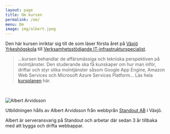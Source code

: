 ```yaml
---
layout: page
title: Om kursen
permalink: /om/
menu: Om
image: img/albert.jpeg
---
```


Den här kursen inriktar sig till de som läser första året på [Växjö Yrkeshögskola][vxyh] till [Verksamhetsstödjande IT-infrastrukturspecialist][utbildning].

> ...kursen behandlar de affärsmässiga och tekniska perspektiven på
> molntjänster. Den studerande ska få kunskaper om hur man inför, driftar och
> styr olika molntjänster såsom Google App Engine, Amazon Web Services och
> Microsoft Azure Services Platform... Läs hela [kursplanen][kursplan] här.

<br>

<img src="../img/albert.jpeg" title="Albert Arvidsson" alt="Albert Arvidsson"
class="AlbertPhoto">

Utbildningen hålls av Albert Arvidsson från webbyrån [Standout AB][standout] i
Växjö.

Albert är serveransvarig på Standout och arbetar där sedan 3 år tillbaka med att
bygga och drifta webbappar.


[vxyh]: http://vxyh.se "Växjö Yrkeshögskola"
[utbildning]: http://www.vaxjo.se/vaxjoyrkeshogskola/utbildningar/Verksamhetsstodjande-IT-infrastruktursspecialist2/ "Verksamhetsstödjande IT-Infrastruktursspecialist"
[standout]: http://standout.se "Standout AB"
[albert_img]: /img/albert.jpeg "Albert Arvidsson"
[kursplan]: /files/Molntjänster%202014-06-10.pdf "Kursplan Molntjänster"
